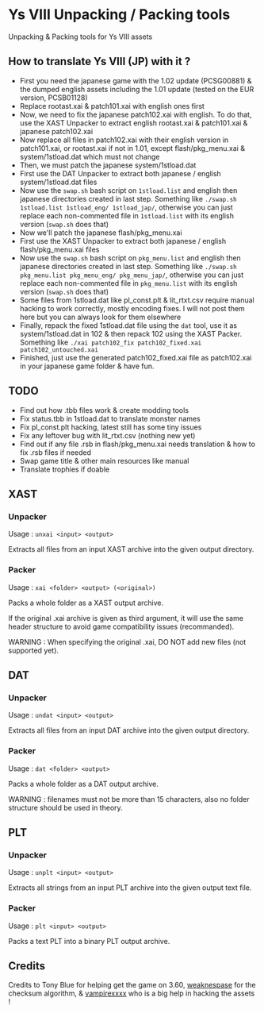 # Ys VIII Unpacking / Packing tools

Unpacking & Packing tools for Ys VIII assets


## How to translate Ys VIII (JP) with it ?

- First you need the japanese game with the 1.02 update (PCSG00881) & the dumped english assets including the 1.01 update (tested on the EUR version, PCSB01128)
- Replace rootast.xai & patch101.xai with english ones first
- Now, we need to fix the japanese patch102.xai with english.
To do that, use the XAST Unpacker to extract english rootast.xai & patch101.xai & japanese patch102.xai
- Now replace all files in patch102.xai with their english version in patch101.xai, or rootast.xai if not in 1.01, except flash/pkg_menu.xai & system/1stload.dat which must not change
- Then, we must patch the japanese system/1stload.dat
- First use the DAT Unpacker to extract both japanese / english system/1stload.dat files
- Now use the `swap.sh` bash script on `1stload.list` and english then japanese directories created in last step.
Something like `./swap.sh 1stload.list 1stload_eng/ 1stload_jap/`, otherwise you can just replace each non-commented file in `1stload.list` with its english version (`swap.sh` does that)
- Now we'll patch the japanese flash/pkg_menu.xai
- First use the XAST Unpacker to extract both japanese / english flash/pkg_menu.xai files
- Now use the `swap.sh` bash script on `pkg_menu.list` and english then japanese directories created in last step.
Something like `./swap.sh pkg_menu.list pkg_menu_eng/ pkg_menu_jap/`, otherwise you can just replace each non-commented file in `pkg_menu.list` with its english version (`swap.sh` does that)
- Some files from 1stload.dat like pl_const.plt & lit_rtxt.csv require manual hacking to work correctly, mostly encoding fixes.
I will not post them here but you can always look for them elsewhere
- Finally, repack the fixed 1stload.dat file using the `dat` tool, use it as system/1stload.dat in 102 & then repack 102 using the XAST Packer.
Something like `./xai patch102_fix patch102_fixed.xai patch102_untouched.xai`
- Finished, just use the generated patch102_fixed.xai file as patch102.xai in your japanese game folder & have fun.

## TODO

- Find out how .tbb files work & create modding tools
- Fix status.tbb in 1stload.dat to translate monster names
- Fix pl_const.plt hacking, latest still has some tiny issues
- Fix any leftover bug with lit_rtxt.csv (nothing new yet)
- Find out if any file .rsb in flash/pkg_menu.xai needs translation & how to fix .rsb files if needed
- Swap game title & other main resources like manual
- Translate trophies if doable


## XAST
### Unpacker

Usage : `unxai <input> <output>`

Extracts all files from an input XAST archive into the given output directory.


### Packer

Usage : `xai <folder> <output> (<original>)`

Packs a whole folder as a XAST output archive.

If the original .xai archive is given as third argument,
it will use the same header structure to avoid game compatibility issues (recommanded).

WARNING : When specifying the original .xai, DO NOT add new files (not supported yet).


## DAT
### Unpacker

Usage : `undat <input> <output>`

Extracts all files from an input DAT archive into the given output directory.


### Packer

Usage : `dat <folder> <output>`

Packs a whole folder as a DAT output archive.

WARNING : filenames must not be more than 15 characters, also no folder structure should be used in theory.

## PLT
### Unpacker

Usage : `unplt <input> <output>`

Extracts all strings from an input PLT archive into the given output text file.


### Packer

Usage : `plt <input> <output>`

Packs a text PLT into a binary PLT output archive.

## Credits

Credits to Tony Blue for helping get the game on 3.60, [weaknespase](https://github.com/weaknespase) for the checksum algorithm, & [vampirexxxx](https://github.com/vampirexxxx) who is a big help in hacking the assets !
